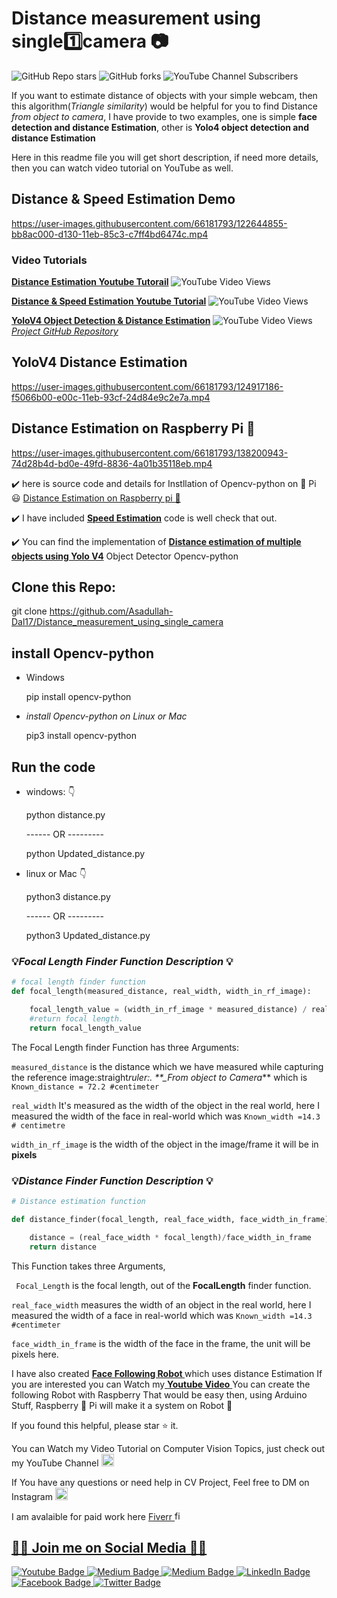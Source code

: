 # Distance measurement using single:one:camera :camera:

![GitHub Repo stars](https://img.shields.io/github/stars/Asadullah-Dal17/Distance_measurement_using_single_camera?style=social) ![GitHub forks](https://img.shields.io/github/forks/Asadullah-Dal17/Distance_measurement_using_single_camera?style=social) ![YouTube Channel Subscribers](https://img.shields.io/youtube/channel/subscribers/UCc8Lx22a5OX4XMxrCykzjbA?style=social)

If you want to estimate distance of objects with your simple webcam, then this algorithm(*Triangle similarity*) would be helpful for you to find Distance *from object to camera*, I have provide to two examples, one is simple **face detection and distance Estimation**, other is **Yolo4 object detection and distance Estimation**

Here in this readme file you will get short description, if need more details, then you can watch video tutorial on YouTube as well.

## Distance & Speed Estimation Demo

https://user-images.githubusercontent.com/66181793/122644855-bb8ac000-d130-11eb-85c3-c7ff4bd6474c.mp4

### Video Tutorials

[**Distance Estimation Youtube Tutorail**](https://youtu.be/zzJfAw3ASzY) ![YouTube Video Views](https://img.shields.io/youtube/views/zzJfAw3ASzY?style=social)

[**Distance & Speed Estimation Youtube Tutorial**](https://youtu.be/DIxcLghsQ4Q) ![YouTube Video Views](https://img.shields.io/youtube/views/DIxcLghsQ4Q?style=social)

[**YoloV4 Object Detection & Distance Estimation**](https://youtu.be/FcRCwTgYXJw) ![YouTube Video Views](https://img.shields.io/youtube/views/FcRCwTgYXJw?style=social)
[*Project GitHub Repository*](https://github.com/Asadullah-Dal17/Yolov4-Detector-and-Distance-Estimator)

## YoloV4 Distance Estimation

https://user-images.githubusercontent.com/66181793/124917186-f5066b00-e00c-11eb-93cf-24d84e9c2e7a.mp4

## Distance Estimation on Raspberry Pi 🍓 

https://user-images.githubusercontent.com/66181793/138200943-74d28b4d-bd0e-49fd-8836-4a01b35118eb.mp4

✔️ here is source code and details for Instllation of Opencv-python on 🍓 Pi 😃 [Distance Estimation on Raspberry pi 🍓](https://github.com/Asadullah-Dal17/Distance_measurement_using_single_camera/tree/main/Raspberry_pi) 


:heavy_check_mark: I have included [**Speed Estimation**](https://github.com/Asadullah-Dal17/Distance_measurement_using_single_camera/tree/main/Speed) code is well check that out.

:heavy_check_mark: You can find the implementation of  [**Distance estimation of multiple objects using Yolo V4**](https://github.com/Asadullah-Dal17/Yolov4-Detector-and-Distance-Estimator) Object Detector Opencv-python

## Clone this Repo:

git clone https://github.com/Asadullah-Dal17/Distance_measurement_using_single_camera

## install Opencv-python

- Windows

  pip install opencv-python

- _install Opencv-python on Linux or Mac_

  pip3 install opencv-python

## Run the code

- windows: :point_down:

  python distance.py

  ------ OR ---------

  python Updated_distance.py

- linux or Mac :point_down:

  python3 distance.py

  ------ OR ---------

  python3 Updated_distance.py

### :bulb:_Focal Length Finder Function Description_ :bulb:

```python
# focal length finder function
def focal_length(measured_distance, real_width, width_in_rf_image):

    focal_length_value = (width_in_rf_image * measured_distance) / real_width
    #return focal length.
    return focal_length_value

```

The Focal Length finder Function has three Arguments:

`measured_distance` is the distance which we have measured while capturing the reference image:straight*ruler:. \*\*\_From object to Camera*\*\* which is `Known_distance = 72.2 #centimeter`

`real_width` It's measured as the width of the object in the real world, here I measured the width of the face in real-world which was `Known_width =14.3 # centimetre`

`width_in_rf_image` is the width of the object in the image/frame it will be in **pixels**

### :bulb:_Distance Finder Function Description_ :bulb:

```python
# Distance estimation function

def distance_finder(focal_length, real_face_width, face_width_in_frame):

    distance = (real_face_width * focal_length)/face_width_in_frame
    return distance

```

This Function takes three Arguments,

` Focal_Length` is the focal length, out of the **FocalLength** finder function.

`real_face_width` measures the width of an object in the real world, here I measured the width of a face in real-world which was `Known_width =14.3 #centimeter`

`face_width_in_frame` is the width of the face in the frame, the unit will be pixels here.



I have also created <a href ="https://github.com/Asadullah-Dal17/Face-Following-Robot-using-Distance-Estimation"> <strong>Face Following Robot </strong> </a> which uses distance Estimation If you are interested you can Watch my<a href ="https://youtu.be/5FSOZe96kNg"> <strong>Youtube Video</strong> </a> 
You can create the following Robot with Raspberry That would be easy then, using Arduino Stuff, Raspberry 🍓 Pi will make it a system on Robot 🤖

If you found this helpful, please star :star: it.

You can Watch my Video Tutorial on Computer Vision Topics, just check out my YouTube Channel <a href="https://www.youtube.com/c/aiphile">  <img alt="AiPhile Youtube" src="https://user-images.githubusercontent.com/66181793/131223988-882d53a0-4882-468f-9bd7-46b46466baae.png"  width="20"> </a>


If You have any questions or need help in CV Project, Feel free to DM on Instagram  <a href="https://www.instagram.com/aiphile17/">  <img alt="Instagram" src="https://user-images.githubusercontent.com/66181793/131223931-32d84c10-88b4-4cd6-8eb8-89f06c3b5b51.png"  width="20"> </a>

I am avalaible for paid work here <a href="https://www.fiverr.com/asadullah_ar"> Fiverr <img alt="fiverr" src="https://user-images.githubusercontent.com/66181793/163767548-9a68e1c1-341a-4b07-9e35-042c35694c08.png"  width="15">  

## 💚🖤 Join me on Social Media 🖤💚 
   <div id="badges">

 <!-- Youtube Badge -->
  <a href="https://www.youtube.com/c/aiphile">
    <img src="https://img.shields.io/badge/YouTube-red?style=for-the-badge&logo=youtube&logoColor=white" alt="Youtube Badge"/>
  </a>

<!-- Instagram Badge  -->
  <a href="https://www.instagram.com/aiphile17">
    <img src="https://img.shields.io/badge/Instagram-purple?style=for-the-badge&logo=Instagram&logoColor=white" alt="Medium Badge"/>

<!-- Medium Badge  -->
  <a href="https://medium.com/@aiphile">
    <img src="https://img.shields.io/badge/Medium-black?style=for-the-badge&logo=Medium&logoColor=white" alt="Medium Badge"/>
  </a>

<!-- LinkedIn Badge -->
  <a href="https://www.linkedin.com/company/aiphile">
    <img src="https://img.shields.io/badge/LinkedIn-blue?style=for-the-badge&logo=linkedin&logoColor=white" alt="LinkedIn Badge"/>
  </a>
  <!-- Face book badge  -->
<a href="https://asadullah.super.site">
    <img src="https://img.shields.io/badge/My%20Profile-black?style=for-the-badge&logo=Profile&logoColor=Green" alt="Facebook Badge"/>
  </a> 
  <!-- Twitter Badge  -->
  <a href="https://twitter.com/ai_phile">
    <img src="https://img.shields.io/badge/Twitter-blue?style=for-the-badge&logo=twitter&logoColor=white" alt="Twitter Badge"/>
  </a>
</div>
